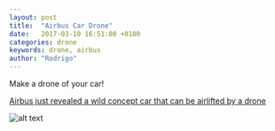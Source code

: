 ```yaml
---
layout: post
title:  "Airbus Car Drone"
date:   2017-03-10 16:51:00 +0100
categories: drone
keywords: drone, airbus
author: "Rodrigo"
---
```


Make a drone of your car!

[Airbus just revealed a wild concept car that can be airlifted by a drone](http://uk.businessinsider.com/popup-concept-car-airbus-airlifted-by-drone-geneva-2017-3?r=US&IR=T)

![alt text](https://cnet3.cbsistatic.com/img/zPJ1IrEsTexZo6XXxUzkifhiJVM=/1170x0/2017/03/07/2fff73fb-1c96-4812-b1a9-4f84a0fd561e/airbus-italdesign-pop-up-drone-car-concept-geneva-2.jpg)
